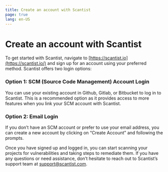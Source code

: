 ```yaml
---
title: Create an account with Scantist
page: true
lang: en-US
---
```


<ClientOnly>

# Create an account with Scantist

To get started with Scantist, navigate to [https://scantist.io](https://scantist.io/) and sign up for an account using your preferred method. Scantist offers two login options:

### Option 1: SCM (Source Code Management) Account Login <a href="#option-1-scm-source-code-management-account-login" id="option-1-scm-source-code-management-account-login"></a>

You can use your existing account in Github, Gitlab, or Bitbucket to log in to Scantist. This is a recommended option as it provides access to more features when you link your SCM account with Scantist.

### Option 2: Email Login  <a href="#option-2-email-login" id="option-2-email-login"></a>

If you don’t have an SCM account or prefer to use your email address, you can create a new account by clicking on “Create Account” and following the prompts.

Once you have signed up and logged in, you can start scanning your projects for vulnerabilities and taking steps to remediate them. If you have any questions or need assistance, don’t hesitate to reach out to Scantist’s support team at [support@scantist.com](mailto:support@scantist.com).

</ClientOnly>
